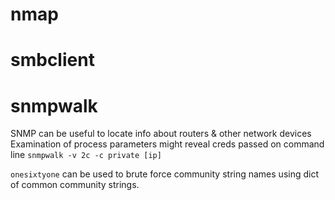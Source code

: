 # nmap

# smbclient

# snmpwalk
SNMP can be useful to locate info about routers & other network devices
Examination of process parameters might reveal creds passed on command line
`snmpwalk -v 2c -c private [ip]`

`onesixtyone` can be used to brute force community string names using dict of common community strings.
